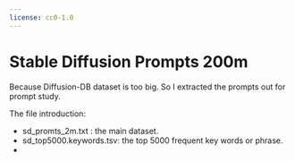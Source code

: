 ```yaml
---
license: cc0-1.0
---
```

# Stable Diffusion Prompts 200m  

Because Diffusion-DB dataset is too big. So I extracted the prompts out for prompt study.   

The file introduction:
- sd_promts_2m.txt : the main dataset.
- sd_top5000.keywords.tsv: the top 5000 frequent key words or phrase.
- 